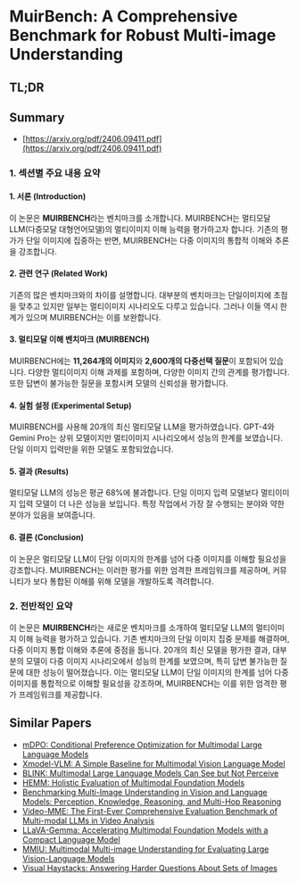 # MuirBench: A Comprehensive Benchmark for Robust Multi-image Understanding
## TL;DR
## Summary
- [https://arxiv.org/pdf/2406.09411.pdf](https://arxiv.org/pdf/2406.09411.pdf)

### 1. 섹션별 주요 내용 요약

#### 1. 서론 (Introduction)
이 논문은 **MUIRBENCH**라는 벤치마크를 소개합니다. MUIRBENCH는 멀티모달 LLM(다중모달 대형언어모델)의 멀티이미지 이해 능력을 평가하고자 합니다. 기존의 평가가 단일 이미지에 집중하는 반면, MUIRBENCH는 다중 이미지의 통합적 이해와 추론을 강조합니다.

#### 2. 관련 연구 (Related Work)
기존의 많은 벤치마크와의 차이를 설명합니다. 대부분의 벤치마크는 단일이미지에 초점을 맞추고 있지만 일부는 멀티이미지 시나리오도 다루고 있습니다. 그러나 이들 역시 한계가 있으며 MUIRBENCH는 이를 보완합니다.

#### 3. 멀티모달 이해 벤치마크 (MUIRBENCH)
MUIRBENCH에는 **11,264개의 이미지**와 **2,600개의 다중선택 질문**이 포함되어 있습니다. 다양한 멀티이미지 이해 과제를 포함하며, 다양한 이미지 간의 관계를 평가합니다. 또한 답변이 불가능한 질문을 포함시켜 모델의 신뢰성을 평가합니다.

#### 4. 실험 설정 (Experimental Setup)
MUIRBENCH를 사용해 20개의 최신 멀티모달 LLM을 평가하였습니다. GPT-4와 Gemini Pro는 상위 모델이지만 멀티이미지 시나리오에서 성능의 한계를 보였습니다. 단일 이미지 입력만을 위한 모델도 포함되었습니다.

#### 5. 결과 (Results)
멀티모달 LLM의 성능은 평균 68%에 불과합니다. 단일 이미지 입력 모델보다 멀티이미지 입력 모델이 더 나은 성능을 보입니다. 특정 작업에서 가장 잘 수행되는 분야와 약한 분야가 있음을 보여줍니다.

#### 6. 결론 (Conclusion)
이 논문은 멀티모달 LLM이 단일 이미지의 한계를 넘어 다중 이미지를 이해할 필요성을 강조합니다. MUIRBENCH는 이러한 평가를 위한 엄격한 프레임워크를 제공하며, 커뮤니티가 보다 통합된 이해를 위해 모델을 개발하도록 격려합니다.

### 2. 전반적인 요약
이 논문은 **MUIRBENCH**라는 새로운 벤치마크를 소개하여 멀티모달 LLM의 멀티이미지 이해 능력을 평가하고 있습니다. 기존 벤치마크의 단일 이미지 집중 문제를 해결하며, 다중 이미지 통합 이해와 추론에 중점을 둡니다. 20개의 최신 모델을 평가한 결과, 대부분의 모델이 다중 이미지 시나리오에서 성능의 한계를 보였으며, 특히 답변 불가능한 질문에 대한 성능이 떨어졌습니다. 이는 멀티모달 LLM이 단일 이미지의 한계를 넘어 다중 이미지를 통합적으로 이해할 필요성을 강조하며, MUIRBENCH는 이를 위한 엄격한 평가 프레임워크를 제공합니다.

## Similar Papers
- [mDPO: Conditional Preference Optimization for Multimodal Large Language Models](2406.11839.md)
- [Xmodel-VLM: A Simple Baseline for Multimodal Vision Language Model](2405.09215.md)
- [BLINK: Multimodal Large Language Models Can See but Not Perceive](2404.12390.md)
- [HEMM: Holistic Evaluation of Multimodal Foundation Models](2407.03418.md)
- [Benchmarking Multi-Image Understanding in Vision and Language Models: Perception, Knowledge, Reasoning, and Multi-Hop Reasoning](2406.12742.md)
- [Video-MME: The First-Ever Comprehensive Evaluation Benchmark of Multi-modal LLMs in Video Analysis](2405.21075.md)
- [LLaVA-Gemma: Accelerating Multimodal Foundation Models with a Compact Language Model](2404.01331.md)
- [MMIU: Multimodal Multi-image Understanding for Evaluating Large Vision-Language Models](2408.02718.md)
- [Visual Haystacks: Answering Harder Questions About Sets of Images](2407.13766.md)
